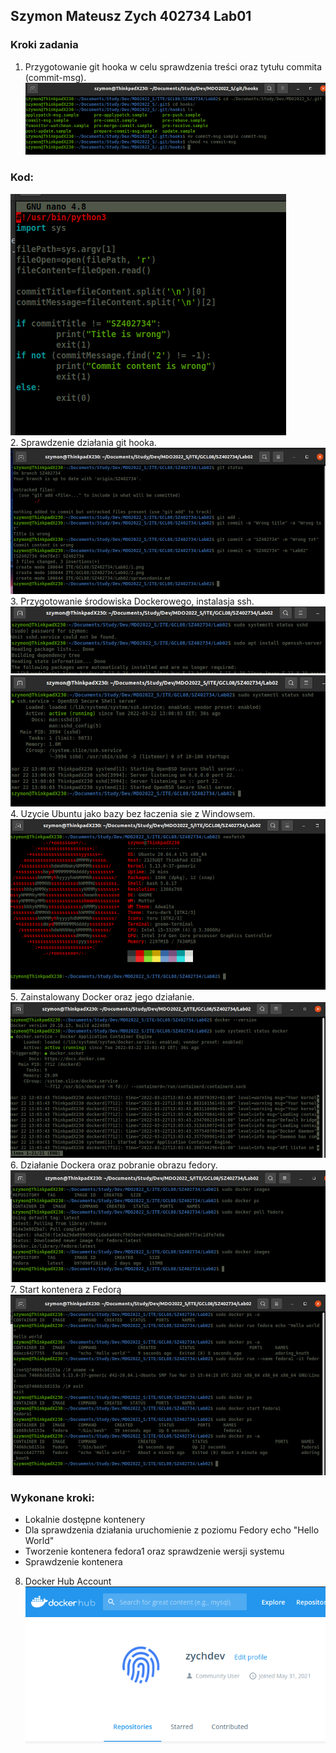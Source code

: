 ## Szymon Mateusz Zych 402734 Lab01

### Kroki zadania
1. Przygotowanie git hooka w celu sprawdzenia treści oraz tytułu commita (commit-msg).
![Screenshot](1.png)

### Kod:
![Screenshot](2.png)<br />
2. Sprawdzenie działania git hooka.
![Screenshot](3.png)<br />
3. Przygotowanie środowiska Dockerowego, instalasja ssh.
![Screenshot](4.png)
![Screenshot](5.png)<br />
4. Uzycie Ubuntu jako bazy bez łaczenia sie z Windowsem.
![Screenshot](6.png)<br />
5. Zainstalowany Docker oraz jego działanie.
![Screenshot](7.png)<br />
6. Działanie Dockera oraz pobranie obrazu fedory.
![Screenshot](8.png)<br />
7. Start kontenera z Fedorą
![Screenshot](9.png)<br />
### Wykonane kroki:
- Lokalnie dostępne kontenery<br />
- Dla sprawdzenia działania uruchomienie z poziomu Fedory echo "Hello World"<br />
- Tworzenie kontenera fedora1 oraz sprawdzenie wersji systemu<br />
- Sprawdzenie kontenera<br />

8. Docker Hub Account<br />
![Screenshot](10.png)
